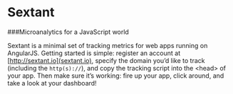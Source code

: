 Sextant
=======

###Microanalytics for a JavaScript world

Sextant is a minimal set of tracking metrics for web apps running on AngularJS. Getting started is simple: register an account at [http://sextant.io](sextant.io), specify the domain you&rsquo;d like to track (including the `http(s)://`), and copy the tracking script into the &lt;head&gt; of your app. Then make sure it&rsquo;s working: fire up your app, click around, and take a look at your dashboard!